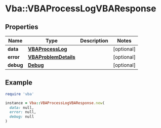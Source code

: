 # Vba::VBAProcessLogVBAResponse

## Properties

| Name | Type | Description | Notes |
| ---- | ---- | ----------- | ----- |
| **data** | [**VBAProcessLog**](VBAProcessLog.md) |  | [optional] |
| **error** | [**VBAProblemDetails**](VBAProblemDetails.md) |  | [optional] |
| **debug** | [**Debug**](Debug.md) |  | [optional] |

## Example

```ruby
require 'vba'

instance = Vba::VBAProcessLogVBAResponse.new(
  data: null,
  error: null,
  debug: null
)
```

